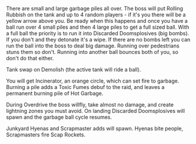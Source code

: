 There are small and large garbage piles all over. The boss will put Rolling Rubbish on the tank and up to 4 random players - if it's you there will be a yellow arrow above you. Be ready when this happens and once you have a ball run over 4 small piles and then 4 large piles to get a full sized ball. With a full ball the priority is to run it into Discarded Doomsplosives (big bombs). If you don't and they detonate it's a wipe. If there are no bombs left you can run the ball into the boss to deal big damage. Running over pedestrians stuns them so don't. Running into another ball bounces both of you, so don't do that either.

Tank swap on Demolish (the active tank will ride a ball).

You will get Incinerator, an orange circle, which can set fire to garbage. Burning a pile adds a Toxic Fumes debuf to the raid, and leaves a permanent burning pile of Hot Garbage.

During Overdrive the boss willfly, take almost no damage, and create lightning zones you must avoid. On landing Discarded Doomsplosives will spawn and the garbage ball cycle resumes.

Junkyard Hyenas and Scrapmaster adds will spawn. Hyenas bite people, Scrapmasters fire Scap Rockets. 

